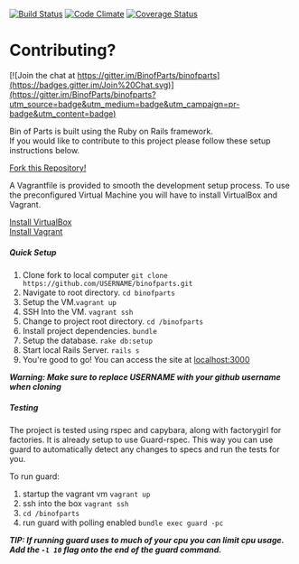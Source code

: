 [![Build Status](https://travis-ci.org/BinofParts/binofparts.svg?branch=master)](https://travis-ci.org/BinofParts/binofparts) [![Code Climate](https://codeclimate.com/github/BinofParts/binofparts.png)](https://codeclimate.com/github/BinofParts/binofparts) [![Coverage Status](https://img.shields.io/coveralls/BinofParts/binofparts.svg)](https://coveralls.io/r/BinofParts/binofparts?branch=master)

Contributing?
============

[![Join the chat at https://gitter.im/BinofParts/binofparts](https://badges.gitter.im/Join%20Chat.svg)](https://gitter.im/BinofParts/binofparts?utm_source=badge&utm_medium=badge&utm_campaign=pr-badge&utm_content=badge)

Bin of Parts is built using the Ruby on Rails framework.   
If you would like to contribute to this project please follow these setup instructions below.


[Fork this Repository! ](https://github.com/BinofParts/binofparts/fork) 

A Vagrantfile is provided to smooth the development setup process. To use the preconfigured Virtual Machine you will have to install VirtualBox and Vagrant.

[Install VirtualBox](https://www.virtualbox.org/wiki/Downloads)  
[Install Vagrant](https://www.vagrantup.com/)

##### Quick Setup  
1. Clone fork to local computer `git clone https://github.com/USERNAME/binofparts.git`
2. Navigate to root directory. `cd binofparts`
3. Setup the VM.`vagrant up`
4. SSH Into the VM. `vagrant ssh`
5. Change to project root directory. `cd /binofparts`
6. Install project dependencies. `bundle`
7. Setup the database. `rake db:setup`
8. Start local Rails Server. `rails s`
9. You're good to go! You can access the site at [localhost:3000](http://localhost:3000)

  **_Warning: Make sure to replace USERNAME with your github username when cloning_**

##### Testing
The project is tested using rspec and capybara, along with factorygirl for factories. It is already setup to use Guard-rspec. 
This way you can use guard to automatically detect any changes to specs and run the tests for you.

To run guard:

1. startup the vagrant vm `vagrant up`
2. ssh into the box `vagrant ssh`
3. `cd /binofparts`
4. run guard with polling enabled `bundle exec guard -pc`

**_TIP: If running guard uses to much of your cpu you can limit cpu usage. Add the `-l 10` flag onto the end of the guard command._**
